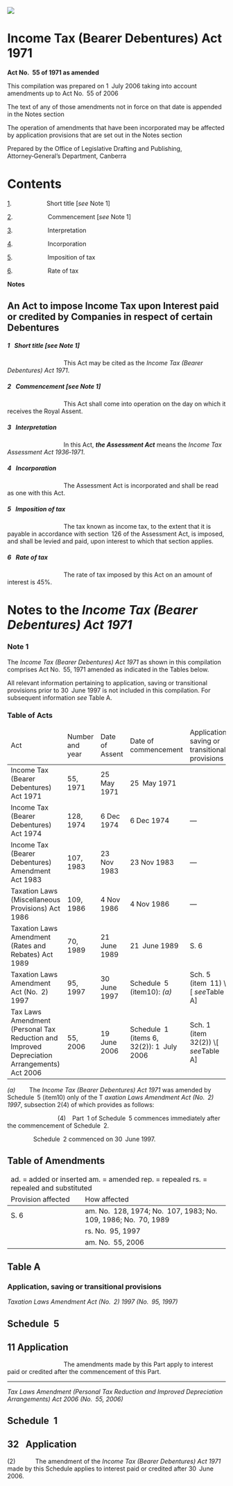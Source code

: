 ![](http://www.comlaw.gov.au/Details/C2006C00321/Html/d193621f-3eb5-4201-a773-7d5274f2f764_files/image001.gif)

# Income Tax (Bearer Debentures) Act 1971

**Act No. 55 of 1971 as amended**

This compilation was prepared on 1 July 2006 
 taking into account amendments up to Act No. 55 of 2006

The text of any of those amendments not in force
 on that date is appended in the Notes section

The operation of amendments that have been incorporated may be 
 affected by application provisions that are set out in the Notes section

Prepared by the Office of Legislative Drafting and Publishing,
 Attorney‑General’s Department, Canberra

# Contents

[1](#1).            Short title [_see_ Note 1]

[2](#2).            Commencement [_see_ Note 1]

[3](#3).            Interpretation

[4](#4).            Incorporation

[5](#5).            Imposition of tax

[6](#6).            Rate of tax

**Notes** 

## An Act to impose Income Tax upon Interest paid or credited by Companies in respect of certain Debentures

##### <a id="1"></a>1  Short title [_see_ Note 1]

                   This Act may be cited as the _Income Tax (Bearer Debentures) Act 1971_.

##### <a id="2"></a>2  Commencement [_see_ Note 1]

                   This Act shall come into operation on the day on which it receives the Royal Assent.

##### <a id="3"></a>3  Interpretation

                   In this Act, **_the Assessment Act_** means the _Income Tax Assessment Act 1936‑1971_.

##### <a id="4"></a>4  Incorporation

                   The Assessment Act is incorporated and shall be read as one with this Act.

##### <a id="5"></a>5  Imposition of tax

                   The tax known as income tax, to the extent that it is payable in accordance with section 126 of the Assessment Act, is imposed, and shall be levied and paid, upon interest to which that section applies.

##### <a id="6"></a>6  Rate of tax

                   The rate of tax imposed by this Act on an amount of interest is 45%.

# Notes to the _Income Tax (Bearer Debentures) Act 1971_

### Note 1

The _Income Tax (Bearer Debentures) Act 1971_ as shown in this compilation comprises Act No. 55, 1971 amended as indicated in the Tables below.

All relevant information pertaining to application, saving or transitional provisions prior to 30 June 1997 is not included in this compilation. For subsequent information _see_ Table A.

### Table of Acts

<table>
<colgroup>
  <col width="31%">
  <col width="16%">
  <col width="18%">
  <col width="19%">
  <col width="16%">
</colgroup>

<thead>
  <tr>
    <td>
      <div>Act</div>
    </td>
    <td>
      <div>Number 
and year</div>
    </td>
    <td>
      <div>Date 
of Assent</div>
    </td>
    <td>
      <div>Date of commencement</div>
    </td>
    <td>
      <div>Application, saving or transitional provisions</div>
    </td>
  </tr>
</thead>
<tr>
  <td>
    <div>Income Tax (Bearer Debentures) Act 1971</div>
  </td>
  <td>
    <div>55, 1971</div>
  </td>
  <td>
    <div>25 May 1971</div>
  </td>
  <td>
    <div>25 May 1971</div>
  </td>
  <td>
    <div></div>
  </td>
</tr>
<tr>
  <td>
    <div>Income Tax (Bearer Debentures) Act 1974</div>
  </td>
  <td>
    <div>128, 1974</div>
  </td>
  <td>
    <div>6 Dec 1974</div>
  </td>
  <td>
    <div>6 Dec 1974</div>
  </td>
  <td>
    <div>—</div>
  </td>
</tr>
<tr>
  <td>
    <div>Income Tax (Bearer Debentures) Amendment Act 1983</div>
  </td>
  <td>
    <div>107, 1983</div>
  </td>
  <td>
    <div>23 Nov 1983</div>
  </td>
  <td>
    <div>23 Nov 1983</div>
  </td>
  <td>
    <div>—</div>
  </td>
</tr>
<tr>
  <td>
    <div>Taxation Laws (Miscellaneous Provisions) Act 1986</div>
  </td>
  <td>
    <div>109, 1986</div>
  </td>
  <td>
    <div>4 Nov 1986</div>
  </td>
  <td>
    <div>4 Nov 1986</div>
  </td>
  <td>
    <div>—</div>
  </td>
</tr>
<tr>
  <td>
    <div>Taxation Laws Amendment (Rates and Rebates) Act 1989</div>
  </td>
  <td>
    <div>70, 1989</div>
  </td>
  <td>
    <div>21 June 1989</div>
  </td>
  <td>
    <div>21 June 1989</div>
  </td>
  <td>
    <div>S. 6</div>
  </td>
</tr>
<tr>
  <td>
    <div>Taxation Laws Amendment Act (No. 2) 1997</div>
  </td>
  <td>
    <div>95, 1997</div>
  </td>
  <td>
    <div>30 June 1997</div>
  </td>
  <td>
    <div>Schedule 5 (item10): <i>(a)</i></div>
  </td>
  <td>
    <div>Sch. 5 (item 11) \[ <i>see</i>Table A]</div>
  </td>
</tr>
<tr>
  <td>
    <div>Tax Laws Amendment (Personal Tax Reduction and Improved Depreciation Arrangements) Act 2006</div>
  </td>
  <td>
    <div>55, 2006</div>
  </td>
  <td>
    <div>19 June 2006</div>
  </td>
  <td>
    <div>Schedule 1 (items 6, 32(2)): 1 July 2006</div>
  </td>
  <td>
    <div>Sch. 1 (item 32(2)) \[ <i>see</i>Table A]</div>
  </td>
</tr></table>

_(a)_     The _Income Tax (Bearer Debentures) Act 1971_ was amended by Schedule 5 (item10) only of the T _axation Laws Amendment Act (No. 2) 1997_, subsection 2(4) of which provides as follows: 

                 (4)   Part 1 of Schedule 5 commences immediately after the commencement of Schedule 2.

         Schedule 2 commenced on 30 June 1997.

## Table of Amendments

<table>
<colgroup>
  <col width="34%">
  <col width="66%">
</colgroup>

<thead>
  <tr>
    <td colspan="2">
      <div>ad. = added or inserted am. = amended rep. = repealed rs. = repealed and substituted</div>
    </td>
  </tr>
  <tr>
    <td>
      <div>Provision affected</div>
    </td>
    <td>
      <div>How affected</div>
    </td>
  </tr>
</thead>
<tr>
  <td>
    <div>S. 6</div>
  </td>
  <td>
    <div>am. No. 128, 1974; No. 107, 1983; No. 109, 1986; No. 70, 1989</div>
  </td>
</tr>
<tr>
  <td>
    <div></div>
  </td>
  <td>
    <div>rs. No. 95, 1997</div>
  </td>
</tr>
<tr>
  <td>
    <div></div>
  </td>
  <td>
    <div>am. No. 55, 2006</div>
  </td>
</tr></table>

## Table A

### Application, saving or transitional provisions

_Taxation Laws Amendment Act (No. 2) 1997 (No. 95, 1997)_

## Schedule 5

## 11 Application

                   The amendments made by this Part apply to interest paid or credited after the commencement of this Part.

* * *

_Tax Laws Amendment (Personal Tax Reduction and Improved Depreciation Arrangements) Act 2006 (No. 55, 2006)_

## Schedule 1

## 32  Application

(2)       The amendment of the _Income Tax (Bearer Debentures) Act 1971_ made by this Schedule applies to interest paid or credited after 30 June 2006.

 
